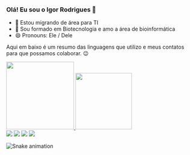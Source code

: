 ### Olá! Eu sou o Igor Rodrigues 👋

- 🔭 Estou migrando de área para TI
- 🌱 Sou formado em Biotecnologia e amo a área de bioinformática
- 😄 Pronouns: Ele / Dele

Aqui em baixo é um resumo das linguagens que utilizo e meus contatos para que possamos colaborar. 😉

<div>
  <a href="https://github.com/Igorodriguesb">
  <img height="180em" src="https://github-readme-stats.vercel.app/api?username=Igorodriguesb&show_icons=true&theme=radical&include_all_commits=true&count_privete=true"/>
  <img height="150em" src="https://github-readme-stats.vercel.app/api/top-langs/?username=Igorodrigues&hide_progress=true"/>
</div>

  <div>
    <a href = "mailto:igor.baptista71@gmail.com"><img src="https://img.shields.io/badge/-Email-%238a90c7?style=for-the-badge&logo=protonmail&logoColor=white" target="_blank"></a>
     <a href="https://www.instagram.com/igorodriguesb/?next=%2F" target="_blank"><img src="https://img.shields.io/badge/-Instagram-%23E4405F?style=for-the-badge&logo=instagram&logoColor=white" target="_blank"></a>
  	<a href="https://www.linkedin.com/in/igor-rodrigues-35743bba" target="_blank"><img src="https://img.shields.io/badge/-LinkedIn-%230077B5?style=for-the-badge&logo=linkedin&logoColor=white" target="_blank"></a>
  	<a href="https://twitter.com/ottoni_arthur" target="_blank"><img src="https://img.shields.io/badge/-Twitter-%231DA1F2?style=for-the-badge&logo=twitter&logoColor=white" target="_blank"></a>
</div>

  
![Snake animation](https://github.com/Igorodriguesb/igorodriguesb/blob/output/github-contribution-grid-snake.svg)
